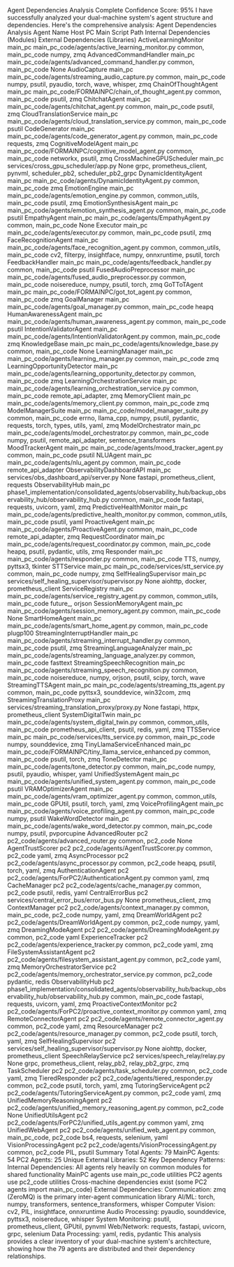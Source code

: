 Agent Dependencies Analysis Complete
Confidence Score: 95%
I have successfully analyzed your dual-machine system's agent structure and dependencies. Here's the comprehensive analysis:
Agent Dependencies Analysis
Agent Name	Host PC	Main Script Path	Internal Dependencies (Modules)	External Dependencies (Libraries)
ActiveLearningMonitor	main_pc	main_pc_code/agents/active_learning_monitor.py	common, main_pc_code	numpy, zmq
AdvancedCommandHandler	main_pc	main_pc_code/agents/advanced_command_handler.py	common, main_pc_code	None
AudioCapture	main_pc	main_pc_code/agents/streaming_audio_capture.py	common, main_pc_code	numpy, psutil, pyaudio, torch, wave, whisper, zmq
ChainOfThoughtAgent	main_pc	main_pc_code/FORMAINPC/chain_of_thought_agent.py	common, main_pc_code	psutil, zmq
ChitchatAgent	main_pc	main_pc_code/agents/chitchat_agent.py	common, main_pc_code	psutil, zmq
CloudTranslationService	main_pc	main_pc_code/agents/cloud_translation_service.py	common, main_pc_code	psutil
CodeGenerator	main_pc	main_pc_code/agents/code_generator_agent.py	common, main_pc_code	requests, zmq
CognitiveModelAgent	main_pc	main_pc_code/FORMAINPC/cognitive_model_agent.py	common, main_pc_code	networkx, psutil, zmq
CrossMachineGPUScheduler	main_pc	services/cross_gpu_scheduler/app.py	None	grpc, prometheus_client, pynvml, scheduler_pb2, scheduler_pb2_grpc
DynamicIdentityAgent	main_pc	main_pc_code/agents/DynamicIdentityAgent.py	common, main_pc_code	zmq
EmotionEngine	main_pc	main_pc_code/agents/emotion_engine.py	common, common_utils, main_pc_code	psutil, zmq
EmotionSynthesisAgent	main_pc	main_pc_code/agents/emotion_synthesis_agent.py	common, main_pc_code	psutil
EmpathyAgent	main_pc	main_pc_code/agents/EmpathyAgent.py	common, main_pc_code	None
Executor	main_pc	main_pc_code/agents/executor.py	common, main_pc_code	psutil, zmq
FaceRecognitionAgent	main_pc	main_pc_code/agents/face_recognition_agent.py	common, common_utils, main_pc_code	cv2, filterpy, insightface, numpy, onnxruntime, psutil, torch
FeedbackHandler	main_pc	main_pc_code/agents/feedback_handler.py	common, main_pc_code	psutil
FusedAudioPreprocessor	main_pc	main_pc_code/agents/fused_audio_preprocessor.py	common, main_pc_code	noisereduce, numpy, psutil, torch, zmq
GoTToTAgent	main_pc	main_pc_code/FORMAINPC/got_tot_agent.py	common, main_pc_code	zmq
GoalManager	main_pc	main_pc_code/agents/goal_manager.py	common, main_pc_code	heapq
HumanAwarenessAgent	main_pc	main_pc_code/agents/human_awareness_agent.py	common, main_pc_code	psutil
IntentionValidatorAgent	main_pc	main_pc_code/agents/IntentionValidatorAgent.py	common, main_pc_code	zmq
KnowledgeBase	main_pc	main_pc_code/agents/knowledge_base.py	common, main_pc_code	None
LearningManager	main_pc	main_pc_code/agents/learning_manager.py	common, main_pc_code	zmq
LearningOpportunityDetector	main_pc	main_pc_code/agents/learning_opportunity_detector.py	common, main_pc_code	zmq
LearningOrchestrationService	main_pc	main_pc_code/agents/learning_orchestration_service.py	common, main_pc_code	remote_api_adapter, zmq
MemoryClient	main_pc	main_pc_code/agents/memory_client.py	common, main_pc_code	zmq
ModelManagerSuite	main_pc	main_pc_code/model_manager_suite.py	common, main_pc_code	errno, llama_cpp, numpy, psutil, pydantic, requests, torch, types, utils, yaml, zmq
ModelOrchestrator	main_pc	main_pc_code/agents/model_orchestrator.py	common, main_pc_code	numpy, psutil, remote_api_adapter, sentence_transformers
MoodTrackerAgent	main_pc	main_pc_code/agents/mood_tracker_agent.py	common, main_pc_code	psutil
NLUAgent	main_pc	main_pc_code/agents/nlu_agent.py	common, main_pc_code	remote_api_adapter
ObservabilityDashboardAPI	main_pc	services/obs_dashboard_api/server.py	None	fastapi, prometheus_client, requests
ObservabilityHub	main_pc	phase1_implementation/consolidated_agents/observability_hub/backup_observability_hub/observability_hub.py	common, main_pc_code	fastapi, requests, uvicorn, yaml, zmq
PredictiveHealthMonitor	main_pc	main_pc_code/agents/predictive_health_monitor.py	common, common_utils, main_pc_code	psutil, yaml
ProactiveAgent	main_pc	main_pc_code/agents/ProactiveAgent.py	common, main_pc_code	remote_api_adapter, zmq
RequestCoordinator	main_pc	main_pc_code/agents/request_coordinator.py	common, main_pc_code	heapq, psutil, pydantic, utils, zmq
Responder	main_pc	main_pc_code/agents/responder.py	common, main_pc_code	TTS, numpy, pyttsx3, tkinter
STTService	main_pc	main_pc_code/services/stt_service.py	common, main_pc_code	numpy, zmq
SelfHealingSupervisor	main_pc	services/self_healing_supervisor/supervisor.py	None	aiohttp, docker, prometheus_client
ServiceRegistry	main_pc	main_pc_code/agents/service_registry_agent.py	common, common_utils, main_pc_code	future_, orjson
SessionMemoryAgent	main_pc	main_pc_code/agents/session_memory_agent.py	common, main_pc_code	None
SmartHomeAgent	main_pc	main_pc_code/agents/smart_home_agent.py	common, main_pc_code	plugp100
StreamingInterruptHandler	main_pc	main_pc_code/agents/streaming_interrupt_handler.py	common, main_pc_code	psutil, zmq
StreamingLanguageAnalyzer	main_pc	main_pc_code/agents/streaming_language_analyzer.py	common, main_pc_code	fasttext
StreamingSpeechRecognition	main_pc	main_pc_code/agents/streaming_speech_recognition.py	common, main_pc_code	noisereduce, numpy, orjson, psutil, scipy, torch, wave
StreamingTTSAgent	main_pc	main_pc_code/agents/streaming_tts_agent.py	common, main_pc_code	pyttsx3, sounddevice, win32com, zmq
StreamingTranslationProxy	main_pc	services/streaming_translation_proxy/proxy.py	None	fastapi, httpx, prometheus_client
SystemDigitalTwin	main_pc	main_pc_code/agents/system_digital_twin.py	common, common_utils, main_pc_code	prometheus_api_client, psutil, redis, yaml, zmq
TTSService	main_pc	main_pc_code/services/tts_service.py	common, main_pc_code	numpy, sounddevice, zmq
TinyLlamaServiceEnhanced	main_pc	main_pc_code/FORMAINPC/tiny_llama_service_enhanced.py	common, main_pc_code	psutil, torch, zmq
ToneDetector	main_pc	main_pc_code/agents/tone_detector.py	common, main_pc_code	numpy, psutil, pyaudio, whisper, yaml
UnifiedSystemAgent	main_pc	main_pc_code/agents/unified_system_agent.py	common, main_pc_code	psutil
VRAMOptimizerAgent	main_pc	main_pc_code/agents/vram_optimizer_agent.py	common, common_utils, main_pc_code	GPUtil, psutil, torch, yaml, zmq
VoiceProfilingAgent	main_pc	main_pc_code/agents/voice_profiling_agent.py	common, main_pc_code	numpy, psutil
WakeWordDetector	main_pc	main_pc_code/agents/wake_word_detector.py	common, main_pc_code	numpy, psutil, pvporcupine
AdvancedRouter	pc2	pc2_code/agents/advanced_router.py	common, pc2_code	None
AgentTrustScorer	pc2	pc2_code/agents/AgentTrustScorer.py	common, pc2_code	yaml, zmq
AsyncProcessor	pc2	pc2_code/agents/async_processor.py	common, pc2_code	heapq, psutil, torch, yaml, zmq
AuthenticationAgent	pc2	pc2_code/agents/ForPC2/AuthenticationAgent.py	common	yaml, zmq
CacheManager	pc2	pc2_code/agents/cache_manager.py	common, pc2_code	psutil, redis, yaml
CentralErrorBus	pc2	services/central_error_bus/error_bus.py	None	prometheus_client, zmq
ContextManager	pc2	pc2_code/agents/context_manager.py	common, main_pc_code, pc2_code	numpy, yaml, zmq
DreamWorldAgent	pc2	pc2_code/agents/DreamWorldAgent.py	common, pc2_code	numpy, yaml, zmq
DreamingModeAgent	pc2	pc2_code/agents/DreamingModeAgent.py	common, pc2_code	yaml
ExperienceTracker	pc2	pc2_code/agents/experience_tracker.py	common, pc2_code	yaml, zmq
FileSystemAssistantAgent	pc2	pc2_code/agents/filesystem_assistant_agent.py	common, pc2_code	yaml, zmq
MemoryOrchestratorService	pc2	pc2_code/agents/memory_orchestrator_service.py	common, pc2_code	pydantic, redis
ObservabilityHub	pc2	phase1_implementation/consolidated_agents/observability_hub/backup_observability_hub/observability_hub.py	common, main_pc_code	fastapi, requests, uvicorn, yaml, zmq
ProactiveContextMonitor	pc2	pc2_code/agents/ForPC2/proactive_context_monitor.py	common	yaml, zmq
RemoteConnectorAgent	pc2	pc2_code/agents/remote_connector_agent.py	common, pc2_code	yaml, zmq
ResourceManager	pc2	pc2_code/agents/resource_manager.py	common, pc2_code	psutil, torch, yaml, zmq
SelfHealingSupervisor	pc2	services/self_healing_supervisor/supervisor.py	None	aiohttp, docker, prometheus_client
SpeechRelayService	pc2	services/speech_relay/relay.py	None	grpc, prometheus_client, relay_pb2, relay_pb2_grpc, zmq
TaskScheduler	pc2	pc2_code/agents/task_scheduler.py	common, pc2_code	yaml, zmq
TieredResponder	pc2	pc2_code/agents/tiered_responder.py	common, pc2_code	psutil, torch, yaml, zmq
TutoringServiceAgent	pc2	pc2_code/agents/TutoringServiceAgent.py	common, pc2_code	yaml, zmq
UnifiedMemoryReasoningAgent	pc2	pc2_code/agents/unified_memory_reasoning_agent.py	common, pc2_code	None
UnifiedUtilsAgent	pc2	pc2_code/agents/ForPC2/unified_utils_agent.py	common	yaml, zmq
UnifiedWebAgent	pc2	pc2_code/agents/unified_web_agent.py	common, main_pc_code, pc2_code	bs4, requests, selenium, yaml
VisionProcessingAgent	pc2	pc2_code/agents/VisionProcessingAgent.py	common, pc2_code	PIL, psutil
Summary
Total Agents: 79
MainPC Agents: 54
PC2 Agents: 25
Unique External Libraries: 52
Key Dependency Patterns:
Internal Dependencies:
All agents rely heavily on common modules for shared functionality
MainPC agents use main_pc_code utilities
PC2 agents use pc2_code utilities
Cross-machine dependencies exist (some PC2 agents import main_pc_code)
External Dependencies:
Communication: zmq (ZeroMQ) is the primary inter-agent communication library
AI/ML: torch, numpy, transformers, sentence_transformers, whisper
Computer Vision: cv2, PIL, insightface, onnxruntime
Audio Processing: pyaudio, sounddevice, pyttsx3, noisereduce, whisper
System Monitoring: psutil, prometheus_client, GPUtil, pynvml
Web/Network: requests, fastapi, uvicorn, grpc, selenium
Data Processing: yaml, redis, pydantic
This analysis provides a clear inventory of your dual-machine system's architecture, showing how the 79 agents are distributed and their dependency relationships.
